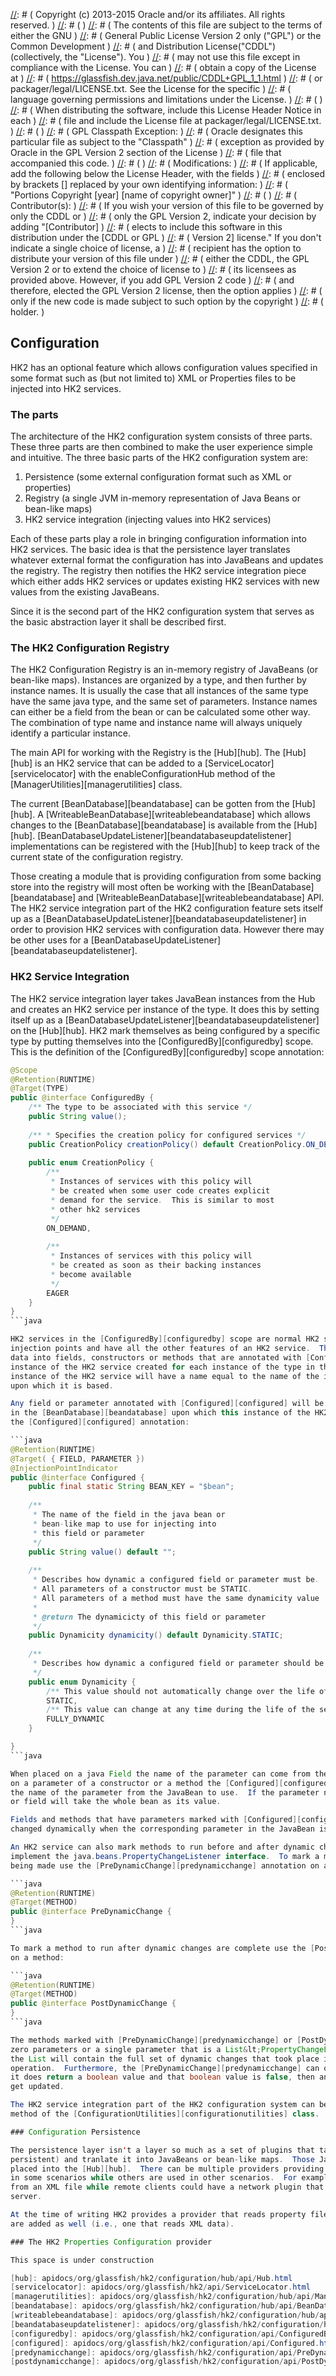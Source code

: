 [//]: # ( DO NOT ALTER OR REMOVE COPYRIGHT NOTICES OR THIS HEADER. )
[//]: # (  )
[//]: # ( Copyright (c) 2013-2015 Oracle and/or its affiliates. All rights reserved. )
[//]: # (  )
[//]: # ( The contents of this file are subject to the terms of either the GNU )
[//]: # ( General Public License Version 2 only ("GPL") or the Common Development )
[//]: # ( and Distribution License("CDDL") (collectively, the "License").  You )
[//]: # ( may not use this file except in compliance with the License.  You can )
[//]: # ( obtain a copy of the License at )
[//]: # ( https://glassfish.dev.java.net/public/CDDL+GPL_1_1.html )
[//]: # ( or packager/legal/LICENSE.txt.  See the License for the specific )
[//]: # ( language governing permissions and limitations under the License. )
[//]: # (  )
[//]: # ( When distributing the software, include this License Header Notice in each )
[//]: # ( file and include the License file at packager/legal/LICENSE.txt. )
[//]: # (  )
[//]: # ( GPL Classpath Exception: )
[//]: # ( Oracle designates this particular file as subject to the "Classpath" )
[//]: # ( exception as provided by Oracle in the GPL Version 2 section of the License )
[//]: # ( file that accompanied this code. )
[//]: # (   )
[//]: # ( Modifications: )
[//]: # ( If applicable, add the following below the License Header, with the fields )
[//]: # ( enclosed by brackets [] replaced by your own identifying information: )
[//]: # ( "Portions Copyright [year] [name of copyright owner]" )
[//]: # (  )
[//]: # ( Contributor(s): )
[//]: # ( If you wish your version of this file to be governed by only the CDDL or )
[//]: # ( only the GPL Version 2, indicate your decision by adding "[Contributor] )
[//]: # ( elects to include this software in this distribution under the [CDDL or GPL )
[//]: # ( Version 2] license."  If you don't indicate a single choice of license, a )
[//]: # ( recipient has the option to distribute your version of this file under )
[//]: # ( either the CDDL, the GPL Version 2 or to extend the choice of license to )
[//]: # ( its licensees as provided above.  However, if you add GPL Version 2 code )
[//]: # ( and therefore, elected the GPL Version 2 license, then the option applies )
[//]: # ( only if the new code is made subject to such option by the copyright )
[//]: # ( holder. )

## Configuration

HK2 has an optional feature which allows configuration values specified in some format
such as (but not limited to) XML or Properties files to be injected into HK2 services.

### The parts

The architecture of the HK2 configuration system consists of three parts.  These three parts are
then combined to make the user experience simple and intuitive.  The three basic parts of the
HK2 configuration system are:

1.  Persistence (some external configuration format such as XML or properties)
2.  Registry (a single JVM in-memory representation of Java Beans or bean-like maps)
3.  HK2 service integration (injecting values into HK2 services)

Each of these parts play a role in bringing configuration information into HK2 services.  The basic
idea is that the persistence layer translates whatever external format the configuration has into
JavaBeans and updates the registry.  The registry then notifies the HK2 service integration piece
which either adds HK2 services or updates existing HK2 services with new values from the existing
JavaBeans.

Since it is the second part of the HK2 configuration system that serves as the basic abstraction
layer it shall be described first.

### The HK2 Configuration Registry

The HK2 Configuration Registry is an in-memory registry of JavaBeans (or bean-like maps).  Instances
are organized by a type, and then further by instance names.  It is usually the case that all instances
of the same type have the same java type, and the same set of parameters.  Instance names can either
be a field from the bean or can be calculated some other way.  The combination of type name and
instance name will always uniquely identify a particular instance.

The main API for working with the Registry is the [Hub][hub].  The [Hub][hub] is an HK2 service that
can be added to a [ServiceLocator][servicelocator] with the enableConfigurationHub method of the
[ManagerUtilities][managerutilities] class.

The current [BeanDatabase][beandatabase] can be gotten from the [Hub][hub]. A 
[WriteableBeanDatabase][writeablebeandatabase] which allows changes to the [BeanDatabase][beandatabase]
is available from the [Hub][hub].  [BeanDatabaseUpdateListener][beandatabaseupdatelistener] implementations
can be registered with the [Hub][hub] to keep track of the current state of the configuration registry.

Those creating a module that is providing configuration from some backing store into the registry will
most often be working with the [BeanDatabase][beandatabase] and [WriteableBeanDatabase][writeablebeandatabase]
API.  The HK2 service integration part of the HK2 configuration feature sets itself up as a
[BeanDatabaseUpdateListener][beandatabaseupdatelistener] in order to provision HK2 services with configuration
data.  However there may be other uses for a [BeanDatabaseUpdateListener][beandatabaseupdatelistener].

### HK2 Service Integration

The HK2 service integration layer takes JavaBean instances from the Hub and creates an HK2 service per instance
of the type.  It does this by setting itself up as a [BeanDatabaseUpdateListener][beandatabaseupdatelistener]
on the [Hub][hub].  HK2 mark themselves as being configured by a specific type by putting themselves into
the [ConfiguredBy][configuredby] scope.  This is the definition of the [ConfiguredBy][configuredby] scope
annotation:

```java
@Scope
@Retention(RUNTIME)
@Target(TYPE)
public @interface ConfiguredBy {
    /** The type to be associated with this service */
    public String value();
    
    /** * Specifies the creation policy for configured services */
    public CreationPolicy creationPolicy() default CreationPolicy.ON_DEMAND;
    
    public enum CreationPolicy {
        /**
         * Instances of services with this policy will
         * be created when some user code creates explicit
         * demand for the service.  This is similar to most
         * other hk2 services
         */
        ON_DEMAND,
        
        /**
         * Instances of services with this policy will
         * be created as soon as their backing instances
         * become available
         */
        EAGER
    }
}
```java

HK2 services in the [ConfiguredBy][configuredby] scope are normal HK2 services in that they can have normal
injection points and have all the other features of an HK2 service.  They are also able to inject configuration
data into fields, constructors or methods that are annotated with [Configured][configured].  There will be one
instance of the HK2 service created for each instance of the type in the [BeanDatabase][beandatabase].  Each
instance of the HK2 service will have a name equal to the name of the instance in the [BeanDatabase][beandatabase]
upon which it is based.

Any field or parameter annotated with [Configured][configured] will be injected with a value from the JavaBean instance
in the [BeanDatabase][beandatabase] upon which this instance of the HK2 service is based.  This is the definition of
the [Configured][configured] annotation:

```java
@Retention(RUNTIME)
@Target( { FIELD, PARAMETER })
@InjectionPointIndicator
public @interface Configured {
    public final static String BEAN_KEY = "$bean";
    
    /**
     * The name of the field in the java bean or
     * bean-like map to use for injecting into
     * this field or parameter
     */
    public String value() default "";
    
    /**
     * Describes how dynamic a configured field or parameter must be.
     * All parameters of a constructor must be STATIC.
     * All parameters of a method must have the same dynamicity value
     * 
     * @return The dynamicicty of this field or parameter
     */
    public Dynamicity dynamicity() default Dynamicity.STATIC;
    
    /**
     * Describes how dynamic a configured field or parameter should be
     */
    public enum Dynamicity {
        /** This value should not automatically change over the life of the service instance */
        STATIC,
        /** This value can change at any time during the life of the service instance */
        FULLY_DYNAMIC
    }

}
```java

When placed on a java Field the name of the parameter can come from the name of the field.  However, when placed
on a parameter of a constructor or a method the [Configured][configured] value field must be filled in with
the name of the parameter from the JavaBean to use.  If the parameter name is &quot;$bean&quot; then the parameter
or field will take the whole bean as its value.

Fields and methods that have parameters marked with [Configured][configured] can opt in to having those values
changed dynamically when the corresponding parameter in the JavaBean is modified.

An HK2 service can also mark methods to run before and after dynamic changes are taking place, and it can also
implement the java.beans.PropertyChangeListener interface.  To mark a method to run prior to dynamic changes
being made use the [PreDynamicChange][predynamicchange] annotation on a method:

```java
@Retention(RUNTIME)
@Target(METHOD)
public @interface PreDynamicChange {
}
```java

To mark a method to run after dynamic changes are complete use the [PostDynamicChange][postdynamicchange] annotation
on a method:

```java
@Retention(RUNTIME)
@Target(METHOD)
public @interface PostDynamicChange {
}
```java

The methods marked with [PreDynamicChange][predynamicchange] or [PostDynamicChange][postdynamicchange] can take
zero parameters or a single parameter that is a List&lt;PropertyChangeListener&gt;.  If the List version is used
the List will contain the full set of dynamic changes that took place in a single [BeanDatabase][beandatabase]
operation.  Furthermore, the [PreDynamicChange][predynamicchange] can optionally return a boolean value.  If
it does return a boolean value and that boolean value is false, then any fields marked as being dynamic will NOT
get updated.

The HK2 service integration part of the HK2 configuration system can be enabled using the enableConfigurationSystem
method of the [ConfigurationUtilities][configurationutilities] class.

### Configuration Persistence

The persistence layer isn't a layer so much as a set of plugins that take configuration data from some form (usually
persistent) and tranlate it into JavaBeans or bean-like maps.  Those JavaBeans or bean-like maps are then
placed into the [Hub][hub].  There can be multiple providers providing the input, or some providers can be used
in some scenarios while others are used in other scenarios.  For example, a central server could read the configuration
from an XML file while remote clients could have a network plugin that receive the configuration from the central
server.

At the time of writing HK2 provides a provider that reads property files.  There may be other providers that
are added as well (i.e., one that reads XML data).

### The HK2 Properties Configuration provider

This space is under construction

[hub]: apidocs/org/glassfish/hk2/configuration/hub/api/Hub.html
[servicelocator]: apidocs/org/glassfish/hk2/api/ServiceLocator.html
[managerutilities]: apidocs/org/glassfish/hk2/configuration/hub/api/ManagerUtilities.html
[beandatabase]: apidocs/org/glassfish/hk2/configuration/hub/api/BeanDatabase.html
[writeablebeandatabase]: apidocs/org/glassfish/hk2/configuration/hub/api/WriteableBeanDatabase.html
[beandatabaseupdatelistener]: apidocs/org/glassfish/hk2/configuration/hub/api/BeanDatabaseUpdateListener.html
[configuredby]: apidocs/org/glassfish/hk2/configuration/api/ConfiguredBy.html
[configured]: apidocs/org/glassfish/hk2/configuration/api/Configured.html
[predynamicchange]: apidocs/org/glassfish/hk2/configuration/api/PreDynamicChange.html
[postdynamicchange]: apidocs/org/glassfish/hk2/configuration/api/PostDynamicChange.html